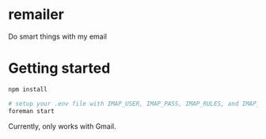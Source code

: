 remailer
========

Do smart things with my email


# Getting started

```bash
npm install

# setup your .env file with IMAP_USER, IMAP_PASS, IMAP_RULES, and IMAP_UID
foreman start
```

Currently, only works with Gmail.
